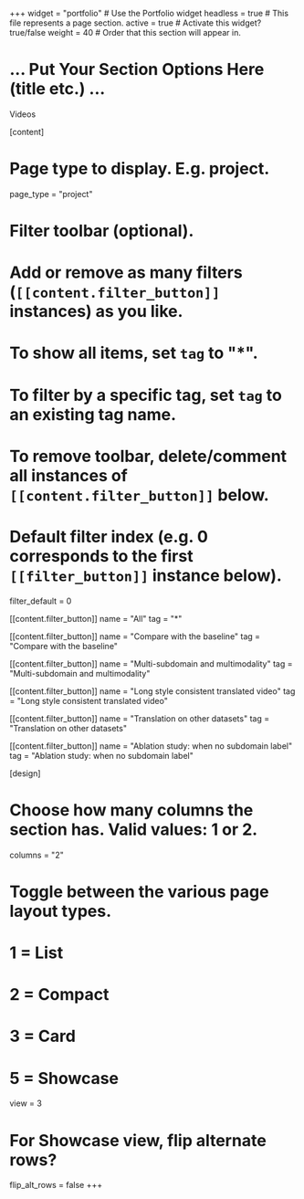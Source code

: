 +++
widget = "portfolio"  # Use the Portfolio widget
headless = true  # This file represents a page section.
active = true  # Activate this widget? true/false
weight = 40  # Order that this section will appear in.


# ... Put Your Section Options Here (title etc.) ...
Videos

[content]
  # Page type to display. E.g. project.
  page_type = "project"
  
  # Filter toolbar (optional).
  # Add or remove as many filters (`[[content.filter_button]]` instances) as you like.
  # To show all items, set `tag` to "*".
  # To filter by a specific tag, set `tag` to an existing tag name.
  # To remove toolbar, delete/comment all instances of `[[content.filter_button]]` below.
  
  # Default filter index (e.g. 0 corresponds to the first `[[filter_button]]` instance below).
  filter_default = 0
  
  [[content.filter_button]]
    name = "All"
    tag = "*"
      
  [[content.filter_button]]
    name = "Compare with the baseline"
    tag = "Compare with the baseline"
  
  [[content.filter_button]]
    name = "Multi-subdomain and multimodality"
    tag = "Multi-subdomain and multimodality"
  
  [[content.filter_button]]
    name = "Long style consistent translated video"
    tag = "Long style consistent translated video"
    
  [[content.filter_button]]
    name = "Translation on other datasets"
    tag = "Translation on other datasets"
    
  [[content.filter_button]]
    name = "Ablation study: when no subdomain label"
    tag = "Ablation study: when no subdomain label"
    
    
[design]
  # Choose how many columns the section has. Valid values: 1 or 2.
  columns = "2"

  # Toggle between the various page layout types.
  #   1 = List
  #   2 = Compact  
  #   3 = Card
  #   5 = Showcase
  view = 3

  # For Showcase view, flip alternate rows?
  flip_alt_rows = false
+++
